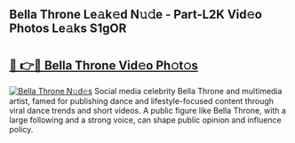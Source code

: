 ## Bella Throne Le𝚊k𝚎d N𝚞𝚍e - Part-L2K Vid𝚎o Photos Le𝚊ks S1gOR

# <h2><a href="http://fbeboi.evod.top/?m=Bella+Throne">🔗 👉🔴 Bella Throne Vid𝚎o Ph𝚘t𝚘s</a></h2>

[![Bella Throne N𝚞d𝚎s](https://i.imgur.com/8V9OHl7.gif)](http://fbeboi.evod.top/?m=Bella+Throne)
Social media celebrity Bella Throne and multimedia artist, famed for publishing dance and lifestyle-focused content through viral dance trends and short videos. A public figure like Bella Throne, with a large following and a strong voice, can shape public opinion and influence policy. 
